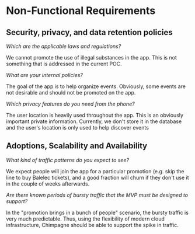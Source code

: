 # Non-Functional Requirements

## Security, privacy, and data retention policies

*Which are the applicable laws and regulations?*

We cannot promote the use of illegal substances in the app. This is not something that is addressed in the current POC.

*What are your internal policies?*

The goal of the app is to help organize events. Obviously, some events are not desirable and should not be promoted on the app.

*Which privacy features do you need from the phone?*

The user location is heavily used throughout the app. This is an obviously important private information. Currently, we don't store it in the database and the user's location is only used to help discover events 

## Adoptions, Scalability and Availability

*What kind of traffic patterns do you expect to see?*

We expect people will join the app for a particular promotion (e.g. skip the line to buy Balelec tickets), and a good fraction will churn if they don't use it in the couple of weeks afterwards.

*Are there known periods of bursty traffic that the MVP must be designed to support?*

In the "promotion brings in a bunch of people" scenario, the bursty traffic is very much predictable. Thus, using the flexibility of modern cloud infrastructure, Chimpagne should be able to support the spike in traffic.